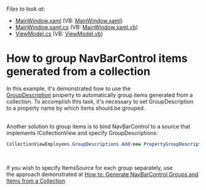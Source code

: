 <!-- default file list -->
*Files to look at*:

* [MainWindow.xaml](./CS/NavBarExample/MainWindow.xaml) (VB: [MainWindow.xaml](./VB/NavBarExample/MainWindow.xaml))
* [MainWindow.xaml.cs](./CS/NavBarExample/MainWindow.xaml.cs) (VB: [MainWindow.xaml.vb](./VB/NavBarExample/MainWindow.xaml.vb))
* [ViewModel.cs](./CS/NavBarExample/ViewModel.cs) (VB: [ViewModel.vb](./VB/NavBarExample/ViewModel.vb))
<!-- default file list end -->
# How to group NavBarControl items generated from a collection


<p>In this example, it's demonstrated how to use the <a href="https://documentation.devexpress.com/#WPF/DevExpressXpfNavBarNavBarControl_GroupDescriptiontopic">GroupDescription</a> property to automatically group items generated from a collection. To accomplish this task, it's necessary to set GroupDescription to a property name by which items should be grouped.</p>
<p><br>Another solution to group items is to bind NavBarControl to a source that implements ICollectionView and specify GroupDescriptions:</p>


```cs
CollectionViewEmployees.GroupDescriptions.Add(new PropertyGroupDescription("Department"));
```


<p> </p>
<p>If you wish to specify ItemsSource for each group separately, use the approach demonstrated at <a href="https://www.devexpress.com/Support/Center/p/E3521">How to: Generate NavBarControl Groups and Items from a Collection</a></p>

<br/>


